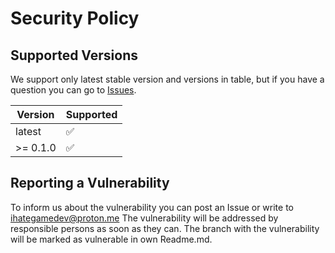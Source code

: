 # Security Policy

## Supported Versions

We support only latest stable version and versions in table, but if you have a question you can go to [Issues](https://github.com/IHateGameDev/TEL/issues).

| Version  | Supported          |
| -------- | ------------------ |
| latest   | :white_check_mark: |
| >= 0.1.0 | :white_check_mark: |

## Reporting a Vulnerability

To inform us about the vulnerability you can post an Issue or write to <ihategamedev@proton.me>
The vulnerability will be addressed by responsible persons as soon as they can.
The branch with the vulnerability will be marked as vulnerable in own Readme.md.
